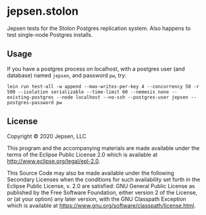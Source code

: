 # jepsen.stolon

Jepsen tests for the Stolon Postgres replication system. Also happens to test single-node Postgres installs.

## Usage

If you have a postgres process on localhost, with a postgres user (and
database) named `jepsen`, and password `pw`, try:

```
lein run test-all -w append --max-writes-per-key 4 --concurrency 50 -r 500 --isolation serializable --time-limit 60 --nemesis none --existing-postgres --node localhost --no-ssh --postgres-user jepsen --postgres-password pw
```

## License

Copyright © 2020 Jepsen, LLC

This program and the accompanying materials are made available under the
terms of the Eclipse Public License 2.0 which is available at
http://www.eclipse.org/legal/epl-2.0.

This Source Code may also be made available under the following Secondary
Licenses when the conditions for such availability set forth in the Eclipse
Public License, v. 2.0 are satisfied: GNU General Public License as published by
the Free Software Foundation, either version 2 of the License, or (at your
option) any later version, with the GNU Classpath Exception which is available
at https://www.gnu.org/software/classpath/license.html.
